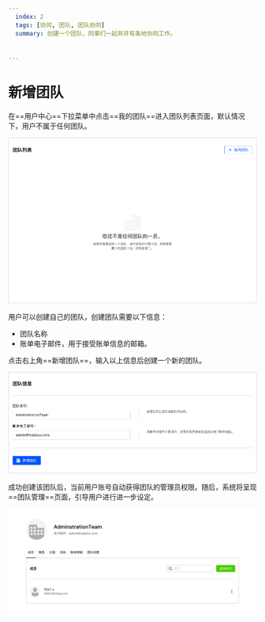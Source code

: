```yaml
---
  index: 2
  tags: [协同, 团队, 团队协同]
  summary: 创建一个团队，同事们一起井井有条地协同工作。


---
```


# 新增团队

在==用户中心==下拉菜单中点击==我的团队==进入团队列表页面，默认情况下，用户不属于任何团队。

<img src='./assets/01newTeam/newTeam.png'>

用户可以创建自己的团队，创建团队需要以下信息：

+ 团队名称
+ 账单电子邮件，用于接受账单信息的邮箱。

点击右上角==新增团队==，输入以上信息后创建一个新的团队。

<img src='./assets/01newTeam/addTeamInfo.png'>

成功创建该团队后，当前用户账号自动获得团队的管理员权限。随后，系统将呈现==团队管理==页面，引导用户进行进一步设定。

<img src='./assets/01newTeam/myTeam.png'>
